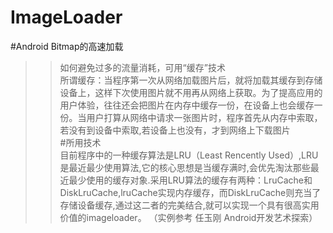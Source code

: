 # ImageLoader
#Android Bitmap的高速加载  
>>如何避免过多的流量消耗，可用“缓存”技术  
所谓缓存：当程序第一次从网络加载图片后，就将加载其缓存到存储设备上，这样下次使用图片就不用再从网络上获取。为了提高应用的用户体验，往往还会把图片在内存中缓存一份，在设备上也会缓存一份。当用户打算从网络中请求一张图片时，程序首先从内存中索取，若没有到设备中索取,若设备上也没有，才到网络上下载图片   
#所用技术  
>>目前程序中的一种缓存算法是LRU（Least Rencently Used）,LRU是最近最少使用算法,它的核心思想是当缓存满时,会优先淘汰那些最近最少使用的缓存对象.采用LRU算法的缓存有两种：LruCache和DiskLruCache,lruCache实现内存缓存，而DiskLruCache则充当了存储设备缓存,通过这二者的完美结合,就可以实现一个具有很高实用价值的imageloader。  （实例参考  任玉刚  Android开发艺术探索）
